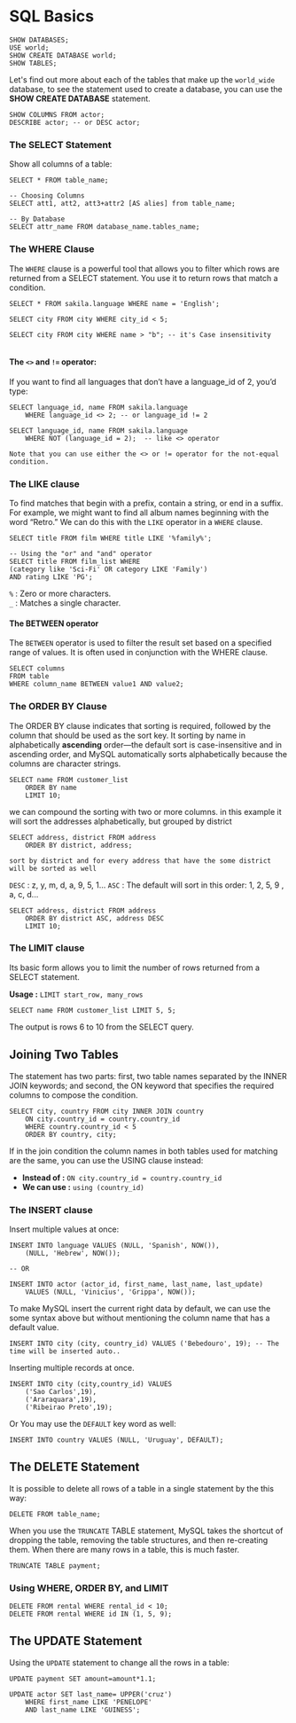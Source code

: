 

# SQL Basics

```mysql
SHOW DATABASES;
USE world;
SHOW CREATE DATABASE world;
SHOW TABLES;
```

Let's find out more about each of the tables that make up the `world_wide` database, to see the statement used to create a database, you can use the **SHOW CREATE DATABASE** statement.

```mysql
SHOW COLUMNS FROM actor;
DESCRIBE actor; -- or DESC actor;
```

### The SELECT Statement

Show all columns of a table:

```mysql
SELECT * FROM table_name;

-- Choosing Columns
SELECT att1, att2, att3+attr2 [AS alies] from table_name;

-- By Database
SELECT attr_name FROM database_name.tables_name;
```

### The WHERE Clause

The `WHERE` clause is a powerful tool that allows you to filter which rows are returned from a SELECT statement. You use it to return rows that match a condition.

```mysql
SELECT * FROM sakila.language WHERE name = 'English';

SELECT city FROM city WHERE city_id < 5;

SELECT city FROM city WHERE name > "b"; -- it's Case insensitivity
 
```

#### The `<>` and `!=` operator:

If you want to find all languages that don’t have a language_id of 2, you’d type:

```mysql
SELECT language_id, name FROM sakila.language
	WHERE language_id <> 2; -- or language_id != 2

SELECT language_id, name FROM sakila.language
	WHERE NOT (language_id = 2);  -- like <> operator
```

	Note that you can use either the <> or != operator for the not-equal condition.

### The LIKE clause

To find matches that begin with a prefix, contain a string, or end in a suffix. For example, we might want to find all album names beginning with the word “Retro.” We can do this with the `LIKE` operator in a `WHERE` clause.

```mysql
SELECT title FROM film WHERE title LIKE '%family%';

-- Using the "or" and "and" operator
SELECT title FROM film_list WHERE 
(category like 'Sci-Fi' OR category LIKE 'Family') 
AND rating LIKE 'PG';
```

`%` : Zero or more characters.  
`_` : Matches a single character.

#### The BETWEEN operator

The `BETWEEN` operator is used to filter the result set based on a specified range of values. It is often used in conjunction with the WHERE clause.

```mysql
SELECT columns 
FROM table 
WHERE column_name BETWEEN value1 AND value2;
```

### The ORDER BY Clause

The ORDER BY clause indicates that sorting is required, followed by the column that should be used as the sort key. It sorting by name in alphabetically **ascending** order—the default sort is case-insensitive and in ascending order, and MySQL automatically sorts alphabetically because the columns are character strings.

```mysql
SELECT name FROM customer_list
	ORDER BY name
	LIMIT 10;
```

we can compound the sorting with two or more columns. in this example it will sort the addresses alphabetically, but grouped by district

```mysql
SELECT address, district FROM address
	ORDER BY district, address;
```
	sort by district and for every address that have the some district will be sorted as well

`DESC` : z, y, m, d, a, 9, 5, 1...
`ASC` : The default will sort in this order: 1, 2, 5, 9 , a, c, d...

```mysql
SELECT address, district FROM address
	ORDER BY district ASC, address DESC
	LIMIT 10;
```

### The LIMIT clause
Its basic form allows you to limit the number of rows returned from a SELECT statement.

**Usage :** `LIMIT start_row, many_rows`

```mysql
SELECT name FROM customer_list LIMIT 5, 5;
```
The output is rows 6 to 10 from the SELECT query.

## Joining Two Tables

The statement has two parts: first, two table names separated by the INNER JOIN keywords; and second, the ON keyword that specifies the required columns to compose the condition.

```mysql
SELECT city, country FROM city INNER JOIN country
	ON city.country_id = country.country_id
	WHERE country.country_id < 5
	ORDER BY country, city;
```

If in the join condition the column names in both tables used for matching are the same, you can use the USING clause instead:
- **Instead of :** `ON city.country_id = country.country_id`
- **We can use :** `using (country_id)`

### The INSERT clause

Insert multiple values at once:

```mysql
INSERT INTO language VALUES (NULL, 'Spanish', NOW()),
	(NULL, 'Hebrew', NOW());

-- OR

INSERT INTO actor (actor_id, first_name, last_name, last_update)
	VALUES (NULL, 'Vinicius', 'Grippa', NOW());
```

To make MySQL insert the current right data by default, we can use the some syntax above but without mentioning the column name that has a default value.

```mysql
INSERT INTO city (city, country_id) VALUES ('Bebedouro', 19); -- The time will be inserted auto..
```

Inserting multiple records at once.

```mysql
INSERT INTO city (city,country_id) VALUES
	('Sao Carlos',19),
	('Araraquara',19),
	('Ribeirao Preto',19);
```

Or You may use the `DEFAULT` key word as well:

```mysql
INSERT INTO country VALUES (NULL, 'Uruguay', DEFAULT);
```

## The DELETE Statement
It is possible to delete all rows of a table in a single statement by the this way:

```mysql
DELETE FROM table_name;
```

When you use the `TRUNCATE` TABLE statement, MySQL takes the shortcut of dropping the table, removing the table structures, and then re-creating them. When there are many rows in a table, this is much faster.

```mysql
TRUNCATE TABLE payment;
```

### Using WHERE, ORDER BY, and LIMIT

```mysql
DELETE FROM rental WHERE rental_id < 10;
DELETE FROM rental WHERE id IN (1, 5, 9);
```

## The UPDATE Statement
Using the `UPDATE` statement to change all the rows in a table:

```mysql
UPDATE payment SET amount=amount*1.1;
```

```mysql
UPDATE actor SET last_name= UPPER('cruz')
	WHERE first_name LIKE 'PENELOPE'
	AND last_name LIKE 'GUINESS';
```




